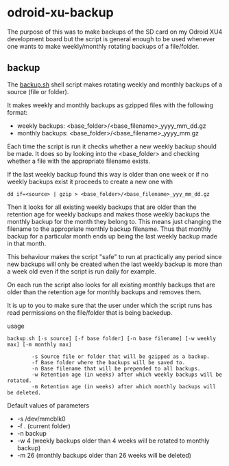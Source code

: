 # odroid-xu-backup

The purpose of this was to make backups of the SD card on my Odroid XU4 development board but the script is general enough to be used whenever one wants to make weekly/monthly rotating backups of a file/folder.


## backup

The [backup.sh](https://github.com/kstrnisa/odroid-xu-backup/blob/master/backup.sh) shell script makes rotating weekly and monthly backups of a source (file or folder).

It makes weekly and monthly backups as gzipped files with the following format:

 * weekly backups: <base_folder>/<base_filename>_yyyy_mm_dd.gz
 * monthly backups: <base_folder>/<base_filename>_yyyy_mm.gz

Each time the script is run it checks whether a new weekly backup should be made. It does so by looking into the <base_folder> and checking whether a file with the appropriate filename exists.

If the last weekly backup found this way is older than one week or if no weekly backups exist it proceeds to create a new one with

```
dd if=<source> | gzip > <base_folder>/<base_filename>_yyy_mm_dd.gz
```

Then it looks for all existing weekly backups that are older than the retention age for weekly backups and makes those weekly backups the monthly backup for the month they belong to. This means just changing the filename to the appropriate monthly backup filename. Thus that monthly backup for a particular month ends up being the last weekly backup made in that month.

This behaviour makes the script "safe" to run at practically any period since new backups will only be created when the last weekly backup is more than a week old even if the script is run daily for example.

On each run the script also looks for all existing monthly backups that are older than the retention age for monthly backups and removes them.

It is up to you to make sure that the user under which the script runs has read permissions on the file/folder that is being backedup.


usage 

```
backup.sh [-s source] [-f base folder] [-n base filename] [-w weekly max] [-m monthly max]

        -s Source file or folder that will be gzipped as a backup.
        -f Base folder where the backups will be saved to.
        -n Base filename that will be prepended to all backups.
        -w Retention age (in weeks) after which weekly backups will be rotated.
        -m Retention age (in weeks) after which monthly backups will be deleted.
```

Default values of parameters

 * -s /dev/mmcblk0
 * -f . (current folder)
 * -n backup
 * -w 4 (weekly backups older than 4 weeks will be rotated to monthly backup)
 * -m 26 (monthly backups older than 26 weeks will be deleted)


